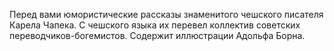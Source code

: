 <!--2017-01-28 10:46:42-->
Перед вами юмористические рассказы знаменитого чешского писателя Карела Чапека. С чешского языка их перевел коллектив советских переводчиков-богемистов. Содержит иллюстрации Адольфа Борна.